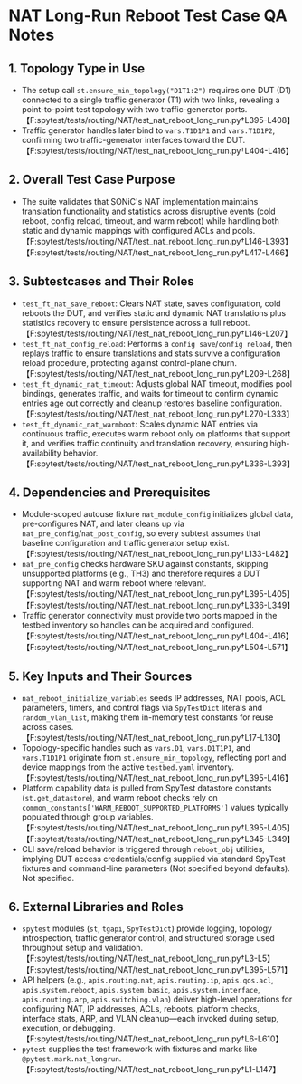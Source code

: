 # NAT Long-Run Reboot Test Case QA Notes

## 1. Topology Type in Use
- The setup call `st.ensure_min_topology("D1T1:2")` requires one DUT (D1) connected to a single traffic generator (T1) with two links, revealing a point-to-point test topology with two traffic-generator ports.【F:spytest/tests/routing/NAT/test_nat_reboot_long_run.py†L395-L408】
- Traffic generator handles later bind to `vars.T1D1P1` and `vars.T1D1P2`, confirming two traffic-generator interfaces toward the DUT.【F:spytest/tests/routing/NAT/test_nat_reboot_long_run.py†L404-L416】

## 2. Overall Test Case Purpose
- The suite validates that SONiC's NAT implementation maintains translation functionality and statistics across disruptive events (cold reboot, config reload, timeout, and warm reboot) while handling both static and dynamic mappings with configured ACLs and pools.【F:spytest/tests/routing/NAT/test_nat_reboot_long_run.py†L146-L393】【F:spytest/tests/routing/NAT/test_nat_reboot_long_run.py†L417-L466】

## 3. Subtestcases and Their Roles
- `test_ft_nat_save_reboot`: Clears NAT state, saves configuration, cold reboots the DUT, and verifies static and dynamic NAT translations plus statistics recovery to ensure persistence across a full reboot.【F:spytest/tests/routing/NAT/test_nat_reboot_long_run.py†L146-L207】
- `test_ft_nat_config_reload`: Performs a `config save`/`config reload`, then replays traffic to ensure translations and stats survive a configuration reload procedure, protecting against control-plane churn.【F:spytest/tests/routing/NAT/test_nat_reboot_long_run.py†L209-L268】
- `test_ft_dynamic_nat_timeout`: Adjusts global NAT timeout, modifies pool bindings, generates traffic, and waits for timeout to confirm dynamic entries age out correctly and cleanup restores baseline configuration.【F:spytest/tests/routing/NAT/test_nat_reboot_long_run.py†L270-L333】
- `test_ft_dynamic_nat_warmboot`: Scales dynamic NAT entries via continuous traffic, executes warm reboot only on platforms that support it, and verifies traffic continuity and translation recovery, ensuring high-availability behavior.【F:spytest/tests/routing/NAT/test_nat_reboot_long_run.py†L336-L393】

## 4. Dependencies and Prerequisites
- Module-scoped autouse fixture `nat_module_config` initializes global data, pre-configures NAT, and later cleans up via `nat_pre_config`/`nat_post_config`, so every subtest assumes that baseline configuration and traffic generator setup exist.【F:spytest/tests/routing/NAT/test_nat_reboot_long_run.py†L133-L482】
- `nat_pre_config` checks hardware SKU against constants, skipping unsupported platforms (e.g., TH3) and therefore requires a DUT supporting NAT and warm reboot where relevant.【F:spytest/tests/routing/NAT/test_nat_reboot_long_run.py†L395-L405】【F:spytest/tests/routing/NAT/test_nat_reboot_long_run.py†L336-L349】
- Traffic generator connectivity must provide two ports mapped in the testbed inventory so handles can be acquired and configured.【F:spytest/tests/routing/NAT/test_nat_reboot_long_run.py†L404-L416】【F:spytest/tests/routing/NAT/test_nat_reboot_long_run.py†L504-L571】

## 5. Key Inputs and Their Sources
- `nat_reboot_initialize_variables` seeds IP addresses, NAT pools, ACL parameters, timers, and control flags via `SpyTestDict` literals and `random_vlan_list`, making them in-memory test constants for reuse across cases.【F:spytest/tests/routing/NAT/test_nat_reboot_long_run.py†L17-L130】
- Topology-specific handles such as `vars.D1`, `vars.D1T1P1`, and `vars.T1D1P1` originate from `st.ensure_min_topology`, reflecting port and device mappings from the active `testbed.yaml` inventory.【F:spytest/tests/routing/NAT/test_nat_reboot_long_run.py†L395-L416】
- Platform capability data is pulled from SpyTest datastore constants (`st.get_datastore`), and warm reboot checks rely on `common_constants['WARM_REBOOT_SUPPORTED_PLATFORMS']` values typically populated through group variables.【F:spytest/tests/routing/NAT/test_nat_reboot_long_run.py†L395-L405】【F:spytest/tests/routing/NAT/test_nat_reboot_long_run.py†L345-L349】
- CLI save/reload behavior is triggered through `reboot_obj` utilities, implying DUT access credentials/config supplied via standard SpyTest fixtures and command-line parameters (Not specified beyond defaults). Not specified.

## 6. External Libraries and Roles
- `spytest` modules (`st`, `tgapi`, `SpyTestDict`) provide logging, topology introspection, traffic generator control, and structured storage used throughout setup and validation.【F:spytest/tests/routing/NAT/test_nat_reboot_long_run.py†L3-L5】【F:spytest/tests/routing/NAT/test_nat_reboot_long_run.py†L395-L571】
- API helpers (e.g., `apis.routing.nat`, `apis.routing.ip`, `apis.qos.acl`, `apis.system.reboot`, `apis.system.basic`, `apis.system.interface`, `apis.routing.arp`, `apis.switching.vlan`) deliver high-level operations for configuring NAT, IP addresses, ACLs, reboots, platform checks, interface stats, ARP, and VLAN cleanup—each invoked during setup, execution, or debugging.【F:spytest/tests/routing/NAT/test_nat_reboot_long_run.py†L6-L610】
- `pytest` supplies the test framework with fixtures and marks like `@pytest.mark.nat_longrun`.【F:spytest/tests/routing/NAT/test_nat_reboot_long_run.py†L1-L147】
